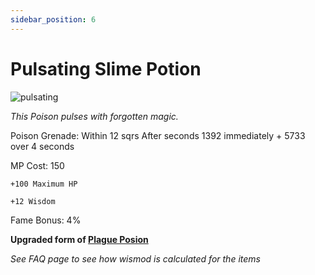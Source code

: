 ```yaml
---
sidebar_position: 6
---
```


# Pulsating Slime Potion

![pulsating](https://vwiki.valorserver.com/api/item/picture/pulsating%20slime%20potion)

<i>This Poison pulses with forgotten magic.</i>

Poison Grenade: Within 12 sqrs After  seconds 1392 immediately + 5733 over 4 seconds

MP Cost: 150

    +100 Maximum HP
    
    +12 Wisdom

Fame Bonus: 4%

**Upgraded form of [Plague Posion](https://www.realmeye.com/wiki/plague-poison)**

*See FAQ page to see how wismod is calculated for the items*
